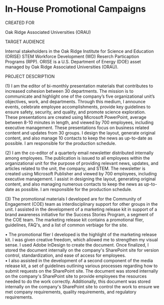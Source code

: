 # In-House Promotional Campaigns
CREATED FOR									

Oak Ridge Associated Universities (ORAU)									
									
TARGET AUDIENCE									

Internal stakeholders in the Oak Ridge Institute for Science and Education (ORISE) STEM Workforce Development (WD) Reserch Particaption Programs (RPP). ORISE is a U.S. Department of Energy (DOE) asset managed by Oak Ridge Associated Universities (ORAU).		

PROJECT DESCRIPTION									

(1) I am the editor of bi-monthly presentation materials that contributes to increased cohesion between 30 departments. The mission is to communicate and highlight one of the company’s five organizational unit’s objectives, work, and departments. Through this medium, I announce events, celebrate employee accomplishments, provide key guidelines to ensure safety, security, and quality, and promote science exploration. These presentations are created using Microsoft PowerPoint, average between 8-10 minutes in length, and viewed by 700 employees, including executive management. These presentations focus on business related content and updates from 30 groups. I design the layout, generate original content, and also manage 10 contacts to keep the news as up-to-date as possible. I am responsible for the production schedule.						
									
(2) I am the co-editor of a quarterly email newsletter distributed internally among employees. The publication is issued to all employees within the organizational unit for the purpose of providing relevant news, updates, and articles related to the unit, the company, and STEM. The newsletter is created using Microsoft Publisher and viewed by 700 employees, including executive management. I assist in designing the layout, generating original content, and also managing numerous contacts to keep the news as up-to-date as possible. I am responsible for the production schedule.									
																
(3) The promotional materials I developed are for the Community of Engagement (COE) team as interdisciplinary support for other groups in the unit. I assisted in the development of a marketing release kit in support of a brand awareness initiative for the Success Stories Program, a segment of the COE team. The marketing release kit contains a promotional flier, guidelines, FAQ's, and a list of common verbiage for the site.									
																
• The promotional flier I developed is the highlight of the marketing release kit. I was given creative freedom, which allowed me to strengthen my visual sense. I used Adobe InDesign to create the document. Once finalized, I stored the document internally on the company's SharePoint site for version control, standardization, and ease of access for employees.												
• I also assisted in the development of a second component of the media release kit, a set of guidelines outlining various processes regarding how to submit requests on the SharePoint site. The document was stored internally on the company's SharePoint site to provide employees the resources needed to do the work correctly. Additionally, this document was stored internally on the company's SharePoint site to control the work to ensure we met company requirements, quality requirements, and regulatory requirements. 								
								
